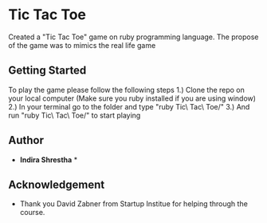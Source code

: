 # Tic Tac Toe 

Created a "Tic Tac Toe" game on ruby programming language. The propose of the game was to mimics the real life game 

## Getting Started

To play the game please follow the following steps
  1.) Clone the repo on your local computer (Make sure you ruby installed if you are using window)
  2.) In your terminal go to the folder and type "ruby Tic\ Tac\ Toe/" 
  3.) And run "ruby Tic\ Tac\ Toe/" to start playing

## Author 

* **Indira Shrestha** * 

## Acknowledgement 

* Thank you David Zabner from Startup Institue for helping through the course. 



